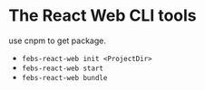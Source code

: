 # The React Web CLI tools

use cnpm to get package.

* `febs-react-web init <ProjectDir>`
* `febs-react-web start`
* `febs-react-web bundle`
